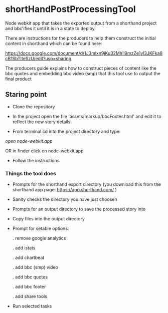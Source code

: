 shortHandPostProcessingTool
===========================

Node webkit app that takes the exported output from a shorthand project and bbc'ifies it until it is in a state to deploy.

There are instructions for the producers to help them construct the initial content in shorthand which can be found here: 

https://docs.google.com/document/d/1J3mlxn9jKu32MhIl9mzZe1yl3JKFka8cB1SbTlteSzU/edit?usp=sharing 

The producers guide explains how to construct pieces of content like the bbc quotes and embedding bbc video (smp) that this tool use to output the final product

## Staring point

- Clone the repository

- In the project open the file 'assets/markup/bbcFooter.html' and edit it to reflect the new story details

- From terminal cd into the project directory and type:

*open node-webkit.app*

OR in finder click on node-webkit.app

- Follow the instructions

### Things the tool does

- Prompts for the shorthand export directory (you download this from the shorthand app page: https://app.shorthand.com/ )

- Sanity checks the directory you have just choosen

- Prompts for an output directory to save the processed story into

- Copy files into the output directory

- Prompt for setable options:
	
	. remove google analytics

	. add istats

	. add chartbeat

	. add bbc (smp) video

	. add bbc quotes

	. add bbc footer

	. add share tools

- Run selected tasks


